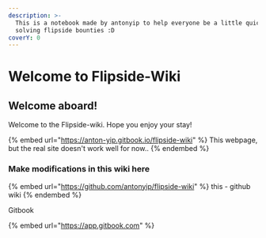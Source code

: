 ```yaml
---
description: >-
  This is a notebook made by antonyip to help everyone be a little quicker on
  solving flipside bounties :D
coverY: 0
---
```


# Welcome to Flipside-Wiki

## Welcome aboard!

Welcome to the Flipside-wiki. Hope you enjoy your stay!

{% embed url="https://anton-yip.gitbook.io/flipside-wiki" %}
This webpage, but the real site doesn't work well for now..
{% endembed %}

### Make modifications in this wiki here

{% embed url="https://github.com/antonyip/flipside-wiki" %}
this - github wiki
{% endembed %}

Gitbook

{% embed url="https://app.gitbook.com" %}

